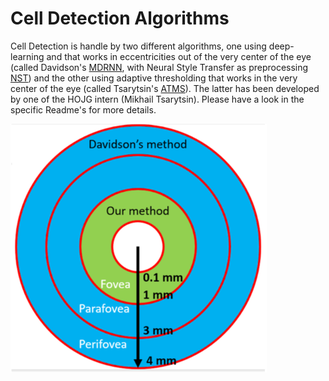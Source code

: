 # Cell Detection Algorithms

Cell Detection is handle by two different algorithms, one using deep-learning and that works in eccentricities out of the very center of the eye (called Davidson's [MDRNN](./mdrnn/README.pdf), with Neural Style Transfer as preprocessing [NST](./nst/README.pdf)) and the other using adaptive thresholding that works in the very center of the eye (called Tsarytsin's [ATMS](./atms/README.pdf)). The latter has been developed by one of the HOJG intern (Mikhail Tsarytsin). Please have a look in the specific Readme's for more details.

![alt text](../../readme_images/cell_detection.png "Cell Detection Algorithms")
